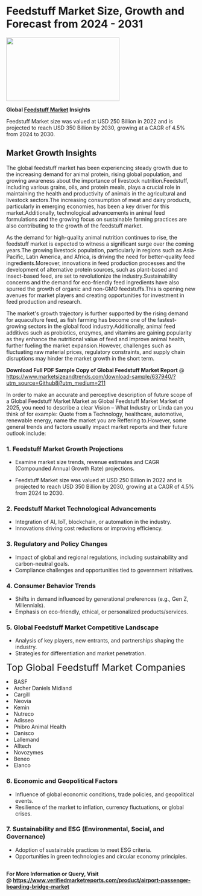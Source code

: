 <H1>Feedstuff Market Size, Growth and Forecast from 2024 - 2031</H1><img class="aligncenter size-medium wp-image-584254" src="https://thirdeyenews.in/wp-content/uploads/2024/09/Global-Market-Research-300x168.jpeg" alt="" width="300" height="168" /><p><strong>Global&nbsp;<a href="https://www.marketsizeandtrends.com/download-sample/637940/?utm_source=Github8j?utm_medium=211">Feedstuff Market</a> Insights</strong></p><p>Feedstuff Market size was valued at USD 250 Billion in 2022 and is projected to reach USD 350 Billion by 2030, growing at a CAGR of 4.5% from 2024 to 2030.</p><p><h2>Market Growth Insights</h2> <p>The global feedstuff market has been experiencing steady growth due to the increasing demand for animal protein, rising global population, and growing awareness about the importance of livestock nutrition.Feedstuff, including various grains, oils, and protein meals, plays a crucial role in maintaining the health and productivity of animals in the agricultural and livestock sectors.The increasing consumption of meat and dairy products, particularly in emerging economies, has been a key driver for this market.Additionally, technological advancements in animal feed formulations and the growing focus on sustainable farming practices are also contributing to the growth of the feedstuff market.</p> <p>As the demand for high-quality animal nutrition continues to rise, the feedstuff market is expected to witness a significant surge over the coming years.The growing livestock population, particularly in regions such as Asia-Pacific, Latin America, and Africa, is driving the need for better-quality feed ingredients.Moreover, innovations in feed production processes and the development of alternative protein sources, such as plant-based and insect-based feed, are set to revolutionize the industry.Sustainability concerns and the demand for eco-friendly feed ingredients have also spurred the growth of organic and non-GMO feedstuffs.This is opening new avenues for market players and creating opportunities for investment in feed production and research.</p> <p>The market's growth trajectory is further supported by the rising demand for aquaculture feed, as fish farming has become one of the fastest-growing sectors in the global food industry.Additionally, animal feed additives such as probiotics, enzymes, and vitamins are gaining popularity as they enhance the nutritional value of feed and improve animal health, further fueling the market expansion.However, challenges such as fluctuating raw material prices, regulatory constraints, and supply chain disruptions may hinder the market growth in the short term.</p> <p><span class=""><strong>Download Full PDF Sample Copy of Global Feedstuff Market Report</strong> @ <a href="https://www.marketsizeandtrends.com/download-sample/637940/?utm_source=Github8j?utm_medium=211" target="_blank">https://www.marketsizeandtrends.com/download-sample/637940/?utm_source=Github8j?utm_medium=211</a></span></p><p>In order to make an accurate and perceptive description of future scope of a Global&nbsp;Feedstuff Market Market as Global&nbsp;Feedstuff Market Market of 2025, you need to describe a clear Vision &ndash; What Industry or Linda can you think of for example: Quote from a Technology, healthcare, automotive, renewable energy, name the market you are Reffering to.However, some general trends and factors usually impact market reports and their future outlook include:</p><h3>1.&nbsp;<strong>Feedstuff Market Growth Projections</strong></h3><ul><li>Examine market size trends, revenue estimates and CAGR (Compounded Annual Growth Rate) projections.</li><li><p>Feedstuff Market size was valued at USD 250 Billion in 2022 and is projected to reach USD 350 Billion by 2030, growing at a CAGR of 4.5% from 2024 to 2030.</p></li></ul><h3>2.&nbsp;<strong>Feedstuff Market Technological Advancements</strong></h3><ul><li>Integration of AI, IoT, blockchain, or automation in the industry.</li><li>Innovations driving cost reductions or improving efficiency.</li></ul><h3>3.&nbsp;<strong>Regulatory and Policy Changes</strong></h3><ul><li>Impact of global and regional regulations, including sustainability and carbon-neutral goals.</li><li>Compliance challenges and opportunities tied to government initiatives.</li></ul><h3>4.&nbsp;<strong>Consumer Behavior Trends</strong></h3><ul><li>Shifts in demand influenced by generational preferences (e.g., Gen Z, Millennials).</li><li>Emphasis on eco-friendly, ethical, or personalized products/services.</li></ul><h3>5.&nbsp;<strong>Global Feedstuff Market Competitive Landscape</strong></h3><ul><li>Analysis of key players, new entrants, and partnerships shaping the industry.</li><li>Strategies for differentiation and market penetration.</li></ul><p data-pm-slice="1 1 []"><span style="color: inherit; font-family: inherit; font-size: 25px;">Top Global Feedstuff Market Companies</span></p><div class="" data-test-id=""><p><li>BASF</li><li> Archer Daniels Midland</li><li> Cargill</li><li> Neovia</li><li> Kemin</li><li> Nutreco</li><li> Adisseo</li><li> Phibro Animal Health</li><li> Danisco</li><li> Lallemand</li><li> Alltech</li><li> Novozymes</li><li> Beneo</li><li> Elanco</li></p></div><h3>6.&nbsp;<strong>Economic and Geopolitical Factors</strong></h3><ul><li>Influence of global economic conditions, trade policies, and geopolitical events.</li><li>Resilience of the market to inflation, currency fluctuations, or global crises.</li></ul><h3>7.&nbsp;<strong>Sustainability and ESG (Environmental, Social, and Governance)</strong></h3><ul><li>Adoption of sustainable practices to meet ESG criteria.</li><li>Opportunities in green technologies and circular economy principles.</li></ul><h2><strong style="font-size: 14px;">For More Information or Query, Visit @&nbsp;</strong><a style="background-color: #ffffff; font-size: 14px;" href="https://www.marketsizeandtrends.com/report/feedstuff-market/" target="_blank">https://www.verifiedmarketreports.com/product/airport-passenger-boarding-bridge-market</a></h2>